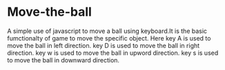# Move-the-ball
A simple use of javascript to move a ball using keyboard.It is the basic fumctionalty of game to move the specific object.
Here key A is used to move the ball in left direction.
     key D is used to move the ball in right direction.
     key w is used to move the ball in upword direction.
     key s is used to move the ball in downward direction.
